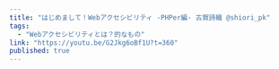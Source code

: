 ```yaml
---
title: "はじめまして！Webアクセシビリティ -PHPer編- 古賀詩織 @shiori_pk"
tags:
  - "Webアクセシビリティとは？的なもの"
link: "https://youtu.be/G2Jkg6oBf1U?t=360"
published: true
---
```

